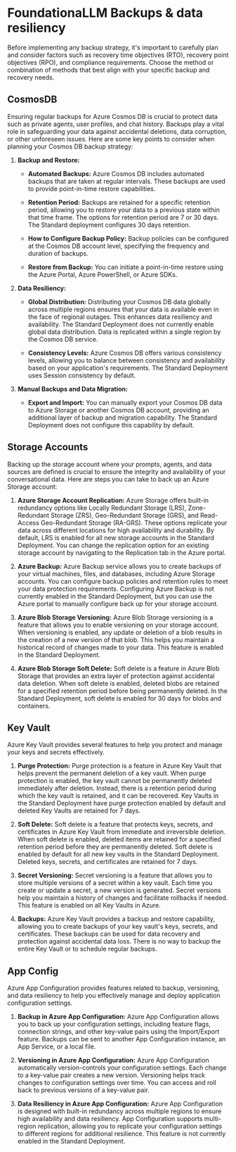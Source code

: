 # FoundationaLLM Backups & data resiliency

Before implementing any backup strategy, it's important to carefully plan and consider factors such as recovery time objectives (RTO), recovery point objectives (RPO), and compliance requirements. Choose the method or combination of methods that best align with your specific backup and recovery needs.

## CosmosDB

Ensuring regular backups for Azure Cosmos DB is crucial to protect data such as private agents, user profiles, and chat history. Backups play a vital role in safeguarding your data against accidental deletions, data corruption, or other unforeseen issues.  Here are some key points to consider when planning your Cosmos DB backup strategy:

1. **Backup and Restore:**

   - **Automated Backups:**
     Azure Cosmos DB includes automated backups that are taken at regular intervals. These backups are used to provide point-in-time restore capabilities.

   - **Retention Period:**
     Backups are retained for a specific retention period, allowing you to restore your data to a previous state within that time frame.  The options for retention period are 7 or 30 days.  The Standard deployment configures 30 days retention.

   - **How to Configure Backup Policy:**
     Backup policies can be configured at the Cosmos DB account level, specifying the frequency and duration of backups.

   - **Restore from Backup:**
     You can initiate a point-in-time restore using the Azure Portal, Azure PowerShell, or Azure SDKs.

2. **Data Resiliency:**

   - **Global Distribution:**
     Distributing your Cosmos DB data globally across multiple regions ensures that your data is available even in the face of regional outages. This enhances data resiliency and availability.  The Standard Deployment does not currently enable global data distribution.  Data is replicated within a single region by the Cosmos DB service.

   - **Consistency Levels:**
     Azure Cosmos DB offers various consistency levels, allowing you to balance between consistency and availability based on your application's requirements. The Standard Deployment uses Session consistency by default.

3. **Manual Backups and Data Migration:**

   - **Export and Import:**
     You can manually export your Cosmos DB data to Azure Storage or another Cosmos DB account, providing an additional layer of backup and migration capability.  The Standard Deployment does not configure this capability by default.

## Storage Accounts

Backing up the storage account where your prompts, agents, and data sources are defined is crucial to ensure the integrity and availability of your conversational data. Here are steps you can take to back up an Azure Storage account:

1. **Azure Storage Account Replication:**
   Azure Storage offers built-in redundancy options like Locally Redundant Storage (LRS), Zone-Redundant Storage (ZRS), Geo-Redundant Storage (GRS), and Read-Access Geo-Redundant Storage (RA-GRS). These options replicate your data across different locations for high availability and durability. By default, LRS is enabled for all new storage accounts in the Standard Deployment. You can change the replication option for an existing storage account by navigating to the Replication tab in the Azure portal.

2. **Azure Backup:**
   Azure Backup service allows you to create backups of your virtual machines, files, and databases, including Azure Storage accounts. You can configure backup policies and retention rules to meet your data protection requirements.  Configuring Azure Backup is not currently enabled in the Standard Deployment, but you can use the Azure portal to manually configure back up for your storage account.

3. **Azure Blob Storage Versioning:**
   Azure Blob Storage versioning is a feature that allows you to enable versioning on your storage account. When versioning is enabled, any update or deletion of a blob results in the creation of a new version of that blob. This helps you maintain a historical record of changes made to your data.  This feature is enabled in the Standard Deployment.

4. **Azure Blob Storage Soft Delete:**
   Soft delete is a feature in Azure Blob Storage that provides an extra layer of protection against accidental data deletion. When soft delete is enabled, deleted blobs are retained for a specified retention period before being permanently deleted.  In the Standard Deployment, soft delete is enabled for 30 days for blobs and containers.

## Key Vault

Azure Key Vault provides several features to help you protect and manage your keys and secrets effectively.

1. **Purge Protection:**
   Purge protection is a feature in Azure Key Vault that helps prevent the permanent deletion of a key vault. When purge protection is enabled, the key vault cannot be permanently deleted immediately after deletion. Instead, there is a retention period during which the key vault is retained, and it can be recovered. Key Vaults in the Standard Deployment have purge protection enabled by default and deleted Key Vaults are retained for 7 days.

1. **Soft Delete:**
   Soft delete is a feature that protects keys, secrets, and certificates in Azure Key Vault from immediate and irreversible deletion. When soft delete is enabled, deleted items are retained for a specified retention period before they are permanently deleted. Soft delete is enabled by default for all new key vaults in the Standard Deployment. Deleted keys, secrets, and certificates are retained for 7 days.

2. **Secret Versioning:**
   Secret versioning is a feature that allows you to store multiple versions of a secret within a key vault. Each time you create or update a secret, a new version is generated. Secret versions help you maintain a history of changes and facilitate rollbacks if needed. This feature is enabled on all Key Vaults in Azure.

1. **Backups:**
   Azure Key Vault provides a backup and restore capability, allowing you to create backups of your key vault's keys, secrets, and certificates. These backups can be used for data recovery and protection against accidental data loss. There is no way to backup the entire Key Vault or to schedule regular backups.

## App Config

Azure App Configuration provides features related to backup, versioning, and data resiliency to help you effectively manage and deploy application configuration settings.

1. **Backup in Azure App Configuration:**
   Azure App Configuration allows you to back up your configuration settings, including feature flags, connection strings, and other key-value pairs using the Import/Export feature.  Backups can be sent to another App Configuration instance, an App Service, or a local file.

2. **Versioning in Azure App Configuration:**
   Azure App Configuration automatically version-controls your configuration settings. Each change to a key-value pair creates a new version. Versioning helps track changes to configuration settings over time. You can access and roll back to previous versions of a key-value pair.

3. **Data Resiliency in Azure App Configuration:**
   Azure App Configuration is designed with built-in redundancy across multiple regions to ensure high availability and data resiliency. App Configuration supports multi-region replication, allowing you to replicate your configuration settings to different regions for additional resilience. This feature is not currently enabled in the Standard Deployment.
